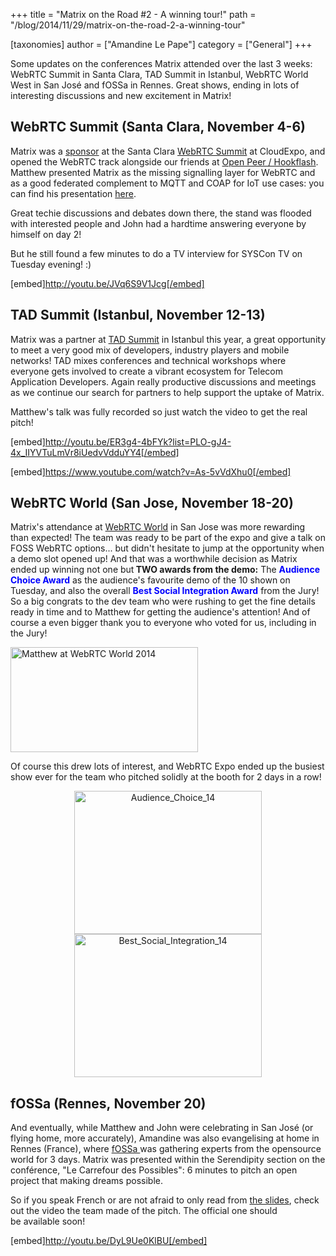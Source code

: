 +++
title = "Matrix on the Road #2 - A winning tour!"
path = "/blog/2014/11/29/matrix-on-the-road-2-a-winning-tour"

[taxonomies]
author = ["Amandine Le Pape"]
category = ["General"]
+++

Some updates on the conferences Matrix attended over the last 3 weeks: WebRTC Summit in Santa Clara, TAD Summit in Istanbul, WebRTC World West in San José and fOSSa in Rennes. Great shows, ending in lots of interesting discussions and new excitement in Matrix!
<h2>WebRTC Summit (Santa Clara, November 4-6)</h2>
Matrix was a <a href="http://cloudcomputing.sys-con.com/node/3242708">sponsor</a> at the Santa Clara <a href="http://webrtcsummit.net/">WebRTC Summit</a> at CloudExpo, and opened the WebRTC track alongside our friends at <a href="http://www.openpeer.org">Open Peer / Hookflash</a>. Matthew presented Matrix as the missing signalling layer for WebRTC and as a good federated complement to MQTT and COAP for IoT use cases: you can find his presentation <a href="http://matrix.org/blog/wp-content/uploads/2014/11/2014-11-03-Matrix_Missing-Link_IOT.pdf">here</a>.

Great techie discussions and debates down there, the stand was flooded with interested people and John had a hardtime answering everyone by himself on day 2!

But he still found a few minutes to do a TV interview for SYSCon TV on Tuesday evening! :)

[embed]http://youtu.be/JVq6S9V1Jcg[/embed]
<h2>TAD Summit (Istanbul, November 12-13)</h2>
Matrix was a partner at <a href="http://tadsummit.com/2014/">TAD Summit</a> in Istanbul this year, a great opportunity to meet a very good mix of developers, industry players and mobile networks! TAD mixes conferences and technical workshops where everyone gets involved to create a vibrant ecosystem for Telecom Application Developers. Again really productive discussions and meetings as we continue our search for partners to help support the uptake of Matrix.

Matthew's talk was fully recorded so just watch the video to get the real pitch!

[embed]http://youtu.be/ER3g4-4bFYk?list=PLO-gJ4-4x_IIYVTuLmVr8iUedvVdduYY4[/embed]

[embed]https://www.youtube.com/watch?v=As-5vVdXhu0[/embed]
<h2>WebRTC World (San Jose, November 18-20)</h2>
Matrix's attendance at <a href="http://www.webrtcworld.com/conference/west/default.aspx">WebRTC World</a> in San Jose was more rewarding than expected! The team was ready to be part of the expo and give a talk on FOSS WebRTC options... but didn't hesitate to jump at the opportunity when a demo slot opened up! And that was a worthwhile decision as Matrix ended up winning not one but<strong> TWO awards from the demo:</strong> The <span style="color: #0000ff;"><strong>Audience Choice Award</strong></span>
 as the audience's favourite demo of the 10 shown on Tuesday, and also the overall <span style="color: #0000ff;"><strong>Best Social Integration Award</strong> </span>
from the Jury! So a big congrats to the dev team who were rushing to get the fine details ready in time and to Matthew for getting the audience's attention! And of course a even bigger thank you to everyone who voted for us, including in the Jury!

<a href="http://matrix.org/blog/wp-content/uploads/2014/11/sj.jpg"><img class="aligncenter size-medium wp-image-239" src="http://matrix.org/blog/wp-content/uploads/2014/11/sj-300x168.jpg" alt="Matthew at WebRTC World 2014" width="300" height="168" /></a>

Of course this drew lots of interest, and WebRTC Expo ended up the busiest show ever for the team who pitched solidly at the booth for 2 days in a row!
<div style="text-align: center;"><a href="http://matrix.org/blog/wp-content/uploads/2014/11/Audience_Choice_14.png"><img class="size-full wp-image-240" style="box-shadow: none ! important;" src="http://matrix.org/blog/wp-content/uploads/2014/11/Audience_Choice_14.png" alt="Audience_Choice_14" width="300" height="229" /></a> <a href="http://matrix.org/blog/wp-content/uploads/2014/11/Best_Social_Integration_14.png"><img class="size-medium wp-image-241" style="box-shadow: none ! important;" src="http://matrix.org/blog/wp-content/uploads/2014/11/Best_Social_Integration_14.png" alt="Best_Social_Integration_14" width="300" height="229" /></a></div>
<h2>fOSSa (Rennes, November 20)</h2>
And eventually, while Matthew and John were celebrating in San José (or flying home, more accurately), Amandine was also evangelising at home in Rennes (France), where <a href="https://fossa.inria.fr/">fOSSa </a>was gathering experts from the opensource world for 3 days. Matrix was presented within the Serendipity section on the conférence, "Le Carrefour des Possibles": 6 minutes to pitch an open project that making dreams possible.

So if you speak French or are not afraid to only read from <a href="http://matrix.org/blog/wp-content/uploads/2014/11/2014-11-17.2-Matrix.pdf">the slides</a>, check out the video the team made of the pitch. The official one should be available soon!

[embed]http://youtu.be/DyL9Ue0KlBU[/embed]
